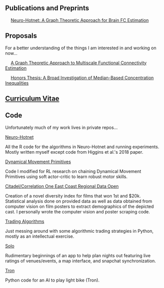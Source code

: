 <!-- ## Welcome to GitHub Pages

You can use the [editor on GitHub](https://github.com/ntung88/ntung.github.io/edit/gh-pages/index.md) to maintain and preview the content for your website in Markdown files.

Whenever you commit to this repository, GitHub Pages will run [Jekyll](https://jekyllrb.com/) to rebuild the pages in your site, from the content in your Markdown files.

### Markdown

Markdown is a lightweight and easy-to-use syntax for styling your writing. It includes conventions for

```markdown
Syntax highlighted code block

# Header 1
## Header 2
### Header 3

- Bulleted
- List

1. Numbered
2. List

**Bold** and _Italic_ and `Code` text

[Link](url) and ![Image](src)
```

For more details see [Basic writing and formatting syntax](https://docs.github.com/en/github/writing-on-github/getting-started-with-writing-and-formatting-on-github/basic-writing-and-formatting-syntax).

### Jekyll Themes

Your Pages site will use the layout and styles from the Jekyll theme you have selected in your [repository settings](https://github.com/ntung88/ntung.github.io/settings/pages). The name of this theme is saved in the Jekyll `_config.yml` configuration file.

### Support or Contact

Having trouble with Pages? Check out our [documentation](https://docs.github.com/categories/github-pages-basics/) or [contact support](https://support.github.com/contact) and we’ll help you sort it out. -->

## Publications and Preprints

&emsp; [Neuro-Hotnet: A Graph Theoretic Approach for Brain FC Estimation](https://arxiv.org/abs/2111.08118)

## Proposals
For a better understanding of the things I am interested in and working on now...

&emsp; [A Graph Theoretic Approach to Multiscale Functional Connectivity Estimation](Multiscale_Proposal.pdf)

&emsp; [Honors Thesis: A Broad Investigation of Median-Based Concentration Inequalities](HonorsThesisProposal.pdf)

## [Curriculum Vitae](CV.pdf)

## Code
Unfortunately much of my work lives in private repos...

[Neuro-Hotnet](https://github.com/ntung88/NeuroHotnet)

All the R code for the algorithms in Neuro-Hotnet and running experiments. Mostly written myself except code from Higgins et al.'s 2018 paper.

[Dynamical Movement Primitives](https://github.com/babbatem/skills_kin)

Code I modified for RL research on chaining Dynamical Movement Primitives using soft actor-critic to learn robust motor skills.

[Citadel/Correlation One East Coast Regional Data Open](https://github.com/dashamet/east-coast-datathon)

Creation of a novel diversity index for films that won 1st and $20k. Statistical analysis done on provided data as well as data obtained from computer vision on film posters to extract demographics of the depicted cast. I personally wrote the computer vision and poster scraping code.

[Trading Algorithms](https://github.com/ntung88/Trading_Algorithms)

Just messing around with some algorithmic trading strategies in Python, mostly as an intellectual exercise.

[Solo](https://github.com/ntung88/Solo)

Rudimentary beginnings of an app to help plan nights out featuring live ratings of venues/events, a map interface, and snapchat synchronization.

[Tron](https://github.com/ntung88/Tron)

Python code for an AI to play light bike (Tron).
